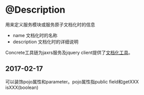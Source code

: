 # @Description

用来定义服务模块或服务原子文档化时的信息

* name 文档化时的名称
* description 文档化时的详细说明

Concrete工具链为jaxrs服务及jquery client提供了[文档化工具](../工具链/API.md)。

## 2017-02-17

可以装饰pojo属性和parameter。pojo属性指public field和getXXX isXXX(boolean)